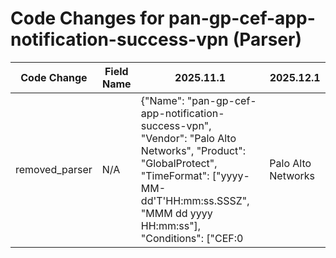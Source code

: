 # Code Changes for pan-gp-cef-app-notification-success-vpn (Parser)

| Code Change | Field Name | 2025.11.1 | 2025.12.1 |
|-------------|------------|-----------|------------|
| removed_parser | N/A | {"Name": "pan-gp-cef-app-notification-success-vpn", "Vendor": "Palo Alto Networks", "Product": "GlobalProtect", "TimeFormat": ["yyyy-MM-dd'T'HH:mm:ss.SSSZ", "MMM dd yyyy HH:mm:ss"], "Conditions": ["CEF:0|Palo Alto Networks|", "|SYSTEM|vpn|"], "Fields": ["\sdvchost=({host}[\w.-]+?)\s+(\w+=|$)", "\srt=({time}\w{3}\s\d{2}\s\d{4}\s(\d{2}:){2}\d{2})\s", "\sact=(|({result}[^=]+?))(\s+\w+=|\s*$)", "\smsg=({additional_info}[^=]+?)\s+(\w+=|$)", "((?:1969-[^,]+?)|({time}\d\d\d\d-\d\d-\d\dT\d\d:\d\d:\d\d\.\d+[\+-]\d+:\d+))"], "ParserVersion": "v1.0.0"} | N/A |